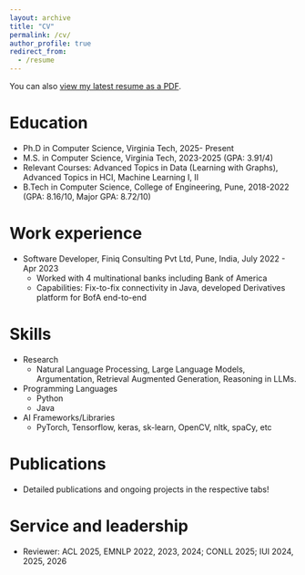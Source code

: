 ```yaml
---
layout: archive
title: "CV"
permalink: /cv/
author_profile: true
redirect_from:
  - /resume
---
```


You can also [view my latest resume as a PDF](/resume.pdf).

Education
======

*  Ph.D in Computer Science, Virginia Tech, 2025- Present 
*  M.S. in Computer Science, Virginia Tech, 2023-2025 (GPA: 3.91/4)
  * Relevant Courses: Advanced Topics in Data (Learning with Graphs), Advanced Topics in HCI, Machine Learning I, II
* B.Tech in Computer Science, College of Engineering, Pune, 2018-2022 (GPA: 8.16/10, Major GPA: 8.72/10)


Work experience
======
* Software Developer, Finiq Consulting Pvt Ltd, Pune, India, July 2022 - Apr 2023
  * Worked with 4 multinational banks including Bank of America 
  * Capabilities: Fix-to-fix connectivity in Java, developed Derivatives platform for BofA end-to-end 


Skills
======
* Research
  * Natural Language Processing, Large Language Models, Argumentation, Retrieval Augmented Generation, Reasoning in LLMs. 
* Programming Languages
  * Python
  * Java
* AI Frameworks/Libraries
  * PyTorch, Tensorflow, keras, sk-learn, OpenCV, nltk, spaCy, etc


Publications
======
* Detailed publications and ongoing projects in the respective tabs! 
  

Service and leadership
======
* Reviewer: ACL 2025, EMNLP 2022, 2023, 2024; CONLL 2025; IUI 2024, 2025, 2026
